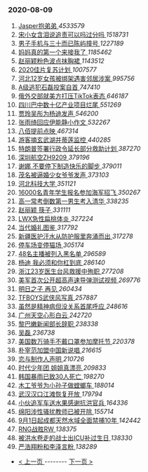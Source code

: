 ### 2020-08-09 
1. [ Jasper抱弟弟 ](https://s.weibo.com/weibo?q=%23Jasper%E6%8A%B1%E5%BC%9F%E5%BC%9F%23&Refer=top) *4533579*
1. [ 宋小女含泪说追责可以吗过分吗 ](https://s.weibo.com/weibo?q=%23%E5%AE%8B%E5%B0%8F%E5%A5%B3%E5%90%AB%E6%B3%AA%E8%AF%B4%E8%BF%BD%E8%B4%A3%E5%8F%AF%E4%BB%A5%E5%90%97%E8%BF%87%E5%88%86%E5%90%97%23&Refer=top) *1518731*
1. [ 男子手机与三十而已陈屿撞号 ](https://s.weibo.com/weibo?q=%23%E7%94%B7%E5%AD%90%E6%89%8B%E6%9C%BA%E4%B8%8E%E4%B8%89%E5%8D%81%E8%80%8C%E5%B7%B2%E9%99%88%E5%B1%BF%E6%92%9E%E5%8F%B7%23&Refer=top) *1227189*
1. [ 妈妈真的第一个来接我了 ](https://s.weibo.com/weibo?q=%23%E5%A6%88%E5%A6%88%E7%9C%9F%E7%9A%84%E7%AC%AC%E4%B8%80%E4%B8%AA%E6%9D%A5%E6%8E%A5%E6%88%91%E4%BA%86%23&Refer=top) *1185462*
1. [ 赵丽颖粉色波点抹胸裙 ](https://s.weibo.com/weibo?q=%23%E8%B5%B5%E4%B8%BD%E9%A2%96%E7%B2%89%E8%89%B2%E6%B3%A2%E7%82%B9%E6%8A%B9%E8%83%B8%E8%A3%99%23&Refer=top) *1143512*
1. [ 2020佳片复苏计划 ](https://s.weibo.com/weibo?q=%232020%E4%BD%B3%E7%89%87%E5%A4%8D%E8%8B%8F%E8%AE%A1%E5%88%92%23&topic_ad=1&Refer=top) *1007577*
1. [ 河北12岁女孩被绑架遇害邻居涉案 ](https://s.weibo.com/weibo?q=%23%E6%B2%B3%E5%8C%9712%E5%B2%81%E5%A5%B3%E5%AD%A9%E8%A2%AB%E7%BB%91%E6%9E%B6%E9%81%87%E5%AE%B3%E9%82%BB%E5%B1%85%E6%B6%89%E6%A1%88%23&Refer=top) *995756*
1. [ A级逃犯石磊投案自首 ](https://s.weibo.com/weibo?q=%23A%E7%BA%A7%E9%80%83%E7%8A%AF%E7%9F%B3%E7%A3%8A%E6%8A%95%E6%A1%88%E8%87%AA%E9%A6%96%23&Refer=top) *747410*
1. [ 俄外交部就美方打压TikTok表态 ](https://s.weibo.com/weibo?q=%23%E4%BF%84%E5%A4%96%E4%BA%A4%E9%83%A8%E5%B0%B1%E7%BE%8E%E6%96%B9%E6%89%93%E5%8E%8BTikTok%E8%A1%A8%E6%80%81%23&Refer=top) *646187*
1. [ 四川巴中数十亿产业项目烂尾 ](https://s.weibo.com/weibo?q=%23%E5%9B%9B%E5%B7%9D%E5%B7%B4%E4%B8%AD%E6%95%B0%E5%8D%81%E4%BA%BF%E4%BA%A7%E4%B8%9A%E9%A1%B9%E7%9B%AE%E7%83%82%E5%B0%BE%23&Refer=top) *551269*
1. [ 贾玲吴彤为杨迪发声 ](https://s.weibo.com/weibo?q=%23%E8%B4%BE%E7%8E%B2%E5%90%B4%E5%BD%A4%E4%B8%BA%E6%9D%A8%E8%BF%AA%E5%8F%91%E5%A3%B0%23&Refer=top) *546200*
1. [ 张雨绮回应伊能静小作文 ](https://s.weibo.com/weibo?q=%23%E5%BC%A0%E9%9B%A8%E7%BB%AE%E5%9B%9E%E5%BA%94%E4%BC%8A%E8%83%BD%E9%9D%99%E5%B0%8F%E4%BD%9C%E6%96%87%23&Refer=top) *532267*
1. [ 八佰提前点映 ](https://s.weibo.com/weibo?q=%23%E5%85%AB%E4%BD%B0%E6%8F%90%E5%89%8D%E7%82%B9%E6%98%A0%23&Refer=top) *467314*
1. [ 游客摘玄武湖并蒂莲监控 ](https://s.weibo.com/weibo?q=%E6%B8%B8%E5%AE%A2%E6%91%98%E7%8E%84%E6%AD%A6%E6%B9%96%E5%B9%B6%E8%92%82%E8%8E%B2%E7%9B%91%E6%8E%A7&Refer=top) *440285*
1. [ 特朗普签署行政令延长部分救助计划 ](https://s.weibo.com/weibo?q=%23%E7%89%B9%E6%9C%97%E6%99%AE%E7%AD%BE%E7%BD%B2%E8%A1%8C%E6%94%BF%E4%BB%A4%E5%BB%B6%E9%95%BF%E9%83%A8%E5%88%86%E6%95%91%E5%8A%A9%E8%AE%A1%E5%88%92%23&Refer=top) *387270*
1. [ 深圳航空ZH9209 ](https://s.weibo.com/weibo?q=%23%E6%B7%B1%E5%9C%B3%E8%88%AA%E7%A9%BAZH9209%23&Refer=top) *379196*
1. [ 谢娜 不要停下制造快乐的脚步 ](https://s.weibo.com/weibo?q=%E8%B0%A2%E5%A8%9C%20%E4%B8%8D%E8%A6%81%E5%81%9C%E4%B8%8B%E5%88%B6%E9%80%A0%E5%BF%AB%E4%B9%90%E7%9A%84%E8%84%9A%E6%AD%A5&Refer=top) *379011*
1. [ 茂名被逼婚少女爷爷发声 ](https://s.weibo.com/weibo?q=%23%E8%8C%82%E5%90%8D%E8%A2%AB%E9%80%BC%E5%A9%9A%E5%B0%91%E5%A5%B3%E7%88%B7%E7%88%B7%E5%8F%91%E5%A3%B0%23&Refer=top) *373103*
1. [ 河北科技大学 ](https://s.weibo.com/weibo?q=%23%E6%B2%B3%E5%8C%97%E7%A7%91%E6%8A%80%E5%A4%A7%E5%AD%A6%23&Refer=top) *351121*
1. [ 16000名青年学生报名参加海军招飞 ](https://s.weibo.com/weibo?q=%2316000%E5%90%8D%E9%9D%92%E5%B9%B4%E5%AD%A6%E7%94%9F%E6%8A%A5%E5%90%8D%E5%8F%82%E5%8A%A0%E6%B5%B7%E5%86%9B%E6%8B%9B%E9%A3%9E%23&Refer=top) *350267*
1. [ 高一常考倒数第一男生考入清华 ](https://s.weibo.com/weibo?q=%23%E9%AB%98%E4%B8%80%E5%B8%B8%E8%80%83%E5%80%92%E6%95%B0%E7%AC%AC%E4%B8%80%E7%94%B7%E7%94%9F%E8%80%83%E5%85%A5%E6%B8%85%E5%8D%8E%23&Refer=top) *338235*
1. [ 赵丽颖 筷子 ](https://s.weibo.com/weibo?q=%E8%B5%B5%E4%B8%BD%E9%A2%96%20%E7%AD%B7%E5%AD%90&Refer=top) *331111*
1. [ LWX急性扁桃体炎 ](https://s.weibo.com/weibo?q=%23LWX%E6%80%A5%E6%80%A7%E6%89%81%E6%A1%83%E4%BD%93%E7%82%8E%23&Refer=top) *327224*
1. [ 当代婚礼图鉴 ](https://s.weibo.com/weibo?q=%23%E5%BD%93%E4%BB%A3%E5%A9%9A%E7%A4%BC%E5%9B%BE%E9%89%B4%23&Refer=top) *317792*
1. [ 新疆医护汗水从防护服里奔涌而出 ](https://s.weibo.com/weibo?q=%23%E6%96%B0%E7%96%86%E5%8C%BB%E6%8A%A4%E6%B1%97%E6%B0%B4%E4%BB%8E%E9%98%B2%E6%8A%A4%E6%9C%8D%E9%87%8C%E5%A5%94%E6%B6%8C%E8%80%8C%E5%87%BA%23&Refer=top) *317278*
1. [ 停车场变停猫场 ](https://s.weibo.com/weibo?q=%23%E5%81%9C%E8%BD%A6%E5%9C%BA%E5%8F%98%E5%81%9C%E7%8C%AB%E5%9C%BA%23&Refer=top) *305174*
1. [ 48名主播被列入黑名单 ](https://s.weibo.com/weibo?q=%2348%E5%90%8D%E4%B8%BB%E6%92%AD%E8%A2%AB%E5%88%97%E5%85%A5%E9%BB%91%E5%90%8D%E5%8D%95%23&Refer=top) *296589*
1. [ 杨迪 我必须和你杠到底 ](https://s.weibo.com/weibo?q=%E6%9D%A8%E8%BF%AA%20%E6%88%91%E5%BF%85%E9%A1%BB%E5%92%8C%E4%BD%A0%E6%9D%A0%E5%88%B0%E5%BA%95&Refer=top) *286140*
1. [ 浙江23岁医生台风救援中殉职 ](https://s.weibo.com/weibo?q=%23%E6%B5%99%E6%B1%9F23%E5%B2%81%E5%8C%BB%E7%94%9F%E5%8F%B0%E9%A3%8E%E6%95%91%E6%8F%B4%E4%B8%AD%E6%AE%89%E8%81%8C%23&Refer=top) *277208*
1. [ 美军首次公开超高声速导弹测试视频 ](https://s.weibo.com/weibo?q=%E7%BE%8E%E5%86%9B%E9%A6%96%E6%AC%A1%E5%85%AC%E5%BC%80%E8%B6%85%E9%AB%98%E5%A3%B0%E9%80%9F%E5%AF%BC%E5%BC%B9%E6%B5%8B%E8%AF%95%E8%A7%86%E9%A2%91&Refer=top) *269776*
1. [ 明日之子 再见 ](https://s.weibo.com/weibo?q=%E6%98%8E%E6%97%A5%E4%B9%8B%E5%AD%90%20%E5%86%8D%E8%A7%81&Refer=top) *260434*
1. [ TFBOYS武侠风写真 ](https://s.weibo.com/weibo?q=%23TFBOYS%E6%AD%A6%E4%BE%A0%E9%A3%8E%E5%86%99%E7%9C%9F%23&Refer=top) *257887*
1. [ 虽然是精神病但没关系首尾呼应 ](https://s.weibo.com/weibo?q=%23%E8%99%BD%E7%84%B6%E6%98%AF%E7%B2%BE%E7%A5%9E%E7%97%85%E4%BD%86%E6%B2%A1%E5%85%B3%E7%B3%BB%E9%A6%96%E5%B0%BE%E5%91%BC%E5%BA%94%23&Refer=top) *248616*
1. [ 广州天空心形白云 ](https://s.weibo.com/weibo?q=%23%E5%B9%BF%E5%B7%9E%E5%A4%A9%E7%A9%BA%E5%BF%83%E5%BD%A2%E7%99%BD%E4%BA%91%23&Refer=top) *242720*
1. [ 黎巴嫩新闻部长辞职 ](https://s.weibo.com/weibo?q=%23%E9%BB%8E%E5%B7%B4%E5%AB%A9%E6%96%B0%E9%97%BB%E9%83%A8%E9%95%BF%E8%BE%9E%E8%81%8C%23&Refer=top) *238338*
1. [ 吴磊 ](https://s.weibo.com/weibo?q=%E5%90%B4%E7%A3%8A&Refer=top) *236738*
1. [ 美国数万骑手不戴口罩参加摩托节 ](https://s.weibo.com/weibo?q=%23%E7%BE%8E%E5%9B%BD%E6%95%B0%E4%B8%87%E9%AA%91%E6%89%8B%E4%B8%8D%E6%88%B4%E5%8F%A3%E7%BD%A9%E5%8F%82%E5%8A%A0%E6%91%A9%E6%89%98%E8%8A%82%23&Refer=top) *220378*
1. [ 朴宰范加盟中国新说唱 ](https://s.weibo.com/weibo?q=%23%E6%9C%B4%E5%AE%B0%E8%8C%83%E5%8A%A0%E7%9B%9F%E4%B8%AD%E5%9B%BD%E6%96%B0%E8%AF%B4%E5%94%B1%23&Refer=top) *216615*
1. [ 恋与制作人声明 ](https://s.weibo.com/weibo?q=%23%E6%81%8B%E4%B8%8E%E5%88%B6%E4%BD%9C%E4%BA%BA%E5%A3%B0%E6%98%8E%23&Refer=top) *210726*
1. [ 时代少年团 姐姐真漂亮 ](https://s.weibo.com/weibo?q=%E6%97%B6%E4%BB%A3%E5%B0%91%E5%B9%B4%E5%9B%A2%20%E5%A7%90%E5%A7%90%E7%9C%9F%E6%BC%82%E4%BA%AE&Refer=top) *209833*
1. [ 韩国暴雨已致30人死亡 ](https://s.weibo.com/weibo?q=%E9%9F%A9%E5%9B%BD%E6%9A%B4%E9%9B%A8%E5%B7%B2%E8%87%B430%E4%BA%BA%E6%AD%BB%E4%BA%A1&Refer=top) *198270*
1. [ 木工爷爷为小孙子做螳螂车 ](https://s.weibo.com/weibo?q=%23%E6%9C%A8%E5%B7%A5%E7%88%B7%E7%88%B7%E4%B8%BA%E5%B0%8F%E5%AD%99%E5%AD%90%E5%81%9A%E8%9E%B3%E8%9E%82%E8%BD%A6%23&Refer=top) *188014*
1. [ 武汉汉口江滩恢复开放 ](https://s.weibo.com/weibo?q=%23%E6%AD%A6%E6%B1%89%E6%B1%89%E5%8F%A3%E6%B1%9F%E6%BB%A9%E6%81%A2%E5%A4%8D%E5%BC%80%E6%94%BE%23&Refer=top) *179794*
1. [ 小伙追军车送水果感谢抗洪官兵 ](https://s.weibo.com/weibo?q=%23%E5%B0%8F%E4%BC%99%E8%BF%BD%E5%86%9B%E8%BD%A6%E9%80%81%E6%B0%B4%E6%9E%9C%E6%84%9F%E8%B0%A2%E6%8A%97%E6%B4%AA%E5%AE%98%E5%85%B5%23&Refer=top) *164336*
1. [ 绵阳涉性骚扰教师已被开除 ](https://s.weibo.com/weibo?q=%23%E7%BB%B5%E9%98%B3%E6%B6%89%E6%80%A7%E9%AA%9A%E6%89%B0%E6%95%99%E5%B8%88%E5%B7%B2%E8%A2%AB%E5%BC%80%E9%99%A4%23&Refer=top) *155714*
1. [ 9月1日起成都天然水域全面禁捕10年 ](https://s.weibo.com/weibo?q=%239%E6%9C%881%E6%97%A5%E8%B5%B7%E6%88%90%E9%83%BD%E5%A4%A9%E7%84%B6%E6%B0%B4%E5%9F%9F%E5%85%A8%E9%9D%A2%E7%A6%81%E6%8D%9510%E5%B9%B4%23&Refer=top) *142442*
1. [ RNG战胜RW ](https://s.weibo.com/weibo?q=RNG%E6%88%98%E8%83%9CRW&Refer=top) *138375*
1. [ 被洪水卷走的战士出ICU补过生日 ](https://s.weibo.com/weibo?q=%E8%A2%AB%E6%B4%AA%E6%B0%B4%E5%8D%B7%E8%B5%B0%E7%9A%84%E6%88%98%E5%A3%AB%E5%87%BAICU%E8%A1%A5%E8%BF%87%E7%94%9F%E6%97%A5&Refer=top) *138330*
1. [ 严浩翔粉和李泽言粉 ](https://s.weibo.com/weibo?q=%23%E4%B8%A5%E6%B5%A9%E7%BF%94%E7%B2%89%E5%92%8C%E6%9D%8E%E6%B3%BD%E8%A8%80%E7%B2%89%23&Refer=top) *138289* 

- [ < 上一页 ](https://github.com/able8/weibo-hot-record/blob/master/2020-08-08.md) -------- [ 下一页 > ](https://github.com/able8/weibo-hot-record/blob/master/2020-08-10.md)